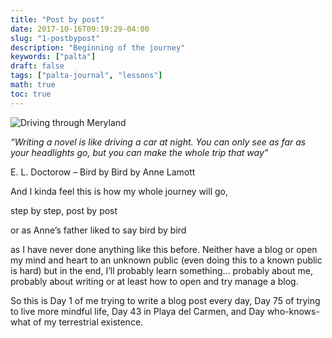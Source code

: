 ```yaml
---
title: "Post by post"
date: 2017-10-16T09:19:29-04:00
slug: "1-postbypost"
description: "Beginning of the journey"
keywords: ["palta"]
draft: false
tags: ["palta-journal", "lessons"]
math: true
toc: true
---
```

![Driving through Meryland](/addhana/1-postbypost.png)

<cite>“Writing a novel is like driving a car at night. You can only see as far as your headlights go, but you can make the whole trip that way”

E. L. Doctorow – Bird by Bird by Anne Lamott</cite>

And I kinda feel this is how my whole journey will go,

step by step, post by post

or as Anne’s father liked to say bird by bird

as I have never done anything like this before. Neither have a blog or open my mind and heart to an unknown public (even doing this to a known public is hard) but in the end, I’ll probably learn something… probably about me, probably about writing or at least how to open and try manage a blog.

So this is Day 1 of me trying to write a blog post every day, Day 75 of trying to live more mindful life, Day 43 in Playa del Carmen, and Day who-knows-what of my terrestrial existence.
